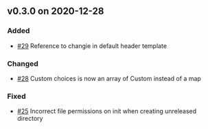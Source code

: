 ## v0.3.0 on 2020-12-28
### Added
* [#29](https://github.com/miniscruff/changie/issues/29) Reference to changie in default header template
### Changed
* [#28](https://github.com/miniscruff/changie/issues/28) Custom choices is now an array of Custom instead of a map
### Fixed
* [#25](https://github.com/miniscruff/changie/issues/25) Incorrect file permissions on init when creating unreleased directory